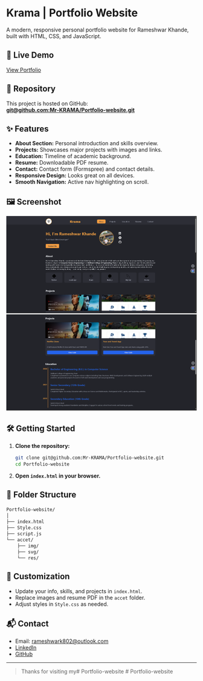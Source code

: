 # Krama | Portfolio Website

A modern, responsive personal portfolio website for Rameshwar Khande, built with HTML, CSS, and JavaScript.

## 🚀 Live Demo

[View Portfolio](https://github.com/Mr-KRAMA/Portfolio-website)

## 📂 Repository

This project is hosted on GitHub:  
**[git@github.com:Mr-KRAMA/Portfolio-website.git](https://github.com/Mr-KRAMA/Portfolio-website.git)**

## ✨ Features

- **About Section:** Personal introduction and skills overview.
- **Projects:** Showcases major projects with images and links.
- **Education:** Timeline of academic background.
- **Resume:** Downloadable PDF resume.
- **Contact:** Contact form (Formspree) and contact details.
- **Responsive Design:** Looks great on all devices.
- **Smooth Navigation:** Active nav highlighting on scroll.

## 🖼️ Screenshot

![Portfolio Screenshot](./accet/screenshot/Screenshot%202025-06-25%20185257.png)
![Portfolio Screenshot](./accet/screenshot/Screenshot%202025-06-25%20185317.png)
<!-- Replace the above path with your actual screenshot image path if different -->

## 🛠️ Getting Started

1. **Clone the repository:**
   ```sh
   git clone git@github.com:Mr-KRAMA/Portfolio-website.git
   cd Portfolio-website
   ```

2. **Open `index.html` in your browser.**

## 📁 Folder Structure

```
Portfolio-website/
│
├── index.html
├── Style.css
├── script.js
└── accet/
    ├── img/
    ├── svg/
    └── res/
```

## 📝 Customization

- Update your info, skills, and projects in `index.html`.
- Replace images and resume PDF in the `accet` folder.
- Adjust styles in `Style.css` as needed.

## 📬 Contact

- Email: rameshwark802@outlook.com
- [LinkedIn](https://www.linkedin.com/in/rameshwar-khande-81abbb257/)
- [GitHub](https://github.com/Mr-KRAMA)

---

> Thanks for visiting my#   P o r t f o l i o - w e b s i t e 
 
 #   P o r t f o l i o - w e b s i t e 
 
 